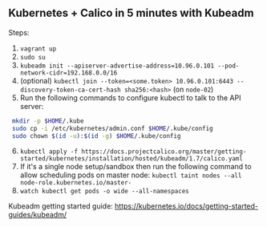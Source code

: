 ## Kubernetes + Calico in 5 minutes with Kubeadm 

Steps:

1. `vagrant up`
2. `sudo su`
3. `kubeadm init --apiserver-advertise-address=10.96.0.101 --pod-network-cidr=192.168.0.0/16`
4. (optional) `kubectl join --token=<some.token> 10.96.0.101:6443 --discovery-token-ca-cert-hash sha256:<hash>` (on `node-02`)
5. Run the following commands to configure kubectl to talk to the API server:
 ```bash
  mkdir -p $HOME/.kube
  sudo cp -i /etc/kubernetes/admin.conf $HOME/.kube/config
  sudo chown $(id -u):$(id -g) $HOME/.kube/config
  ```
6. `kubectl apply -f https://docs.projectcalico.org/master/getting-started/kubernetes/installation/hosted/kubeadm/1.7/calico.yaml`
7. If it's a single node setup/sandbox then run the following command to allow scheduling pods on master node:
`kubectl taint nodes --all node-role.kubernetes.io/master-`
8. `watch kubectl get pods -o wide --all-namespaces`

Kubeadm getting started guide: https://kubernetes.io/docs/getting-started-guides/kubeadm/
